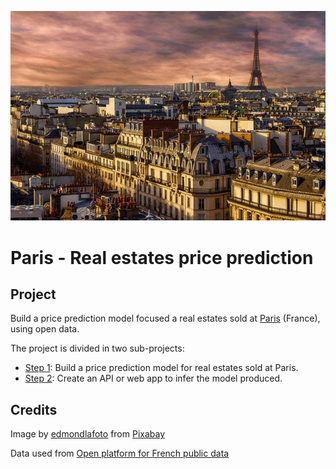 ![](assets/paris.jpg)
# Paris - Real estates price prediction

## Project
Build a price prediction model focused a real estates sold at [Paris](https://www.paris.fr/) (France), using open data.

The project is divided in two sub-projects:
* [Step 1](01_BuildModel): Build a price prediction model for real estates sold at Paris.
* [Step 2](): Create an API or web app to infer the model produced.

<!-- ## Lessons learned -->



## Credits
Image by <a href="https://pixabay.com/fr/users/edmondlafoto-7913128/?utm_source=link-attribution&amp;utm_medium=referral&amp;utm_campaign=image&amp;utm_content=3296269">edmondlafoto</a> from <a href="https://pixabay.com/fr/?utm_source=link-attribution&amp;utm_medium=referral&amp;utm_campaign=image&amp;utm_content=3296269">Pixabay</a>

Data used from [Open platform for French public data](https://www.data.gouv.fr/fr/datasets/demandes-de-valeurs-foncieres/)
